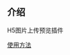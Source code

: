 介绍
---------------------------
H5图片上传预览插件

[使用方法](https://sunxiaomingatcn.github.io/SXM_DEMO/fileReader/index.html)
